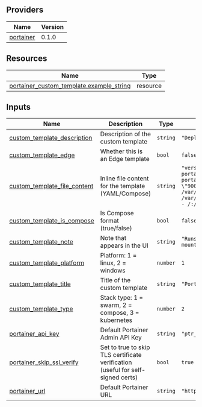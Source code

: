 <!-- BEGIN_TF_DOCS -->


## Providers

| Name | Version |
|------|---------|
| <a name="provider_portainer"></a> [portainer](#provider\_portainer) | 0.1.0 |

## Resources

| Name | Type |
|------|------|
| [portainer_custom_template.example_string](https://registry.terraform.io/providers/portainer/portainer/latest/docs/resources/custom_template) | resource |

## Inputs

| Name | Description | Type | Default | Required |
|------|-------------|------|---------|:--------:|
| <a name="input_custom_template_description"></a> [custom\_template\_description](#input\_custom\_template\_description) | Description of the custom template | `string` | `"Deploy Portainer Agent container"` | no |
| <a name="input_custom_template_edge"></a> [custom\_template\_edge](#input\_custom\_template\_edge) | Whether this is an Edge template | `bool` | `false` | no |
| <a name="input_custom_template_file_content"></a> [custom\_template\_file\_content](#input\_custom\_template\_file\_content) | Inline file content for the template (YAML/Compose) | `string` | `"version: \"3\"\nservices:\n  agent:\n    image: portainer/agent\n    container_name: portainer_agent\n    ports:\n      - \"9001:9001\"\n    volumes:\n      - /var/run/docker.sock:/var/run/docker.sock\n      - /var/lib/docker/volumes:/var/lib/docker/volumes\n      - /:/host\n    restart: always\n"` | no |
| <a name="input_custom_template_is_compose"></a> [custom\_template\_is\_compose](#input\_custom\_template\_is\_compose) | Is Compose format (true/false) | `bool` | `false` | no |
| <a name="input_custom_template_note"></a> [custom\_template\_note](#input\_custom\_template\_note) | Note that appears in the UI | `string` | `"Runs Portainer Agent container with required mounts"` | no |
| <a name="input_custom_template_platform"></a> [custom\_template\_platform](#input\_custom\_template\_platform) | Platform: 1 = linux, 2 = windows | `number` | `1` | no |
| <a name="input_custom_template_title"></a> [custom\_template\_title](#input\_custom\_template\_title) | Title of the custom template | `string` | `"Portainer Agent"` | no |
| <a name="input_custom_template_type"></a> [custom\_template\_type](#input\_custom\_template\_type) | Stack type: 1 = swarm, 2 = compose, 3 = kubernetes | `number` | `2` | no |
| <a name="input_portainer_api_key"></a> [portainer\_api\_key](#input\_portainer\_api\_key) | Default Portainer Admin API Key | `string` | `"ptr_xrP7XWqfZEOoaCJRu5c8qKaWuDtVc2Zb07Q5g22YpS8="` | no |
| <a name="input_portainer_skip_ssl_verify"></a> [portainer\_skip\_ssl\_verify](#input\_portainer\_skip\_ssl\_verify) | Set to true to skip TLS certificate verification (useful for self-signed certs) | `bool` | `true` | no |
| <a name="input_portainer_url"></a> [portainer\_url](#input\_portainer\_url) | Default Portainer URL | `string` | `"https://localhost:9443"` | no |
<!-- END_TF_DOCS -->